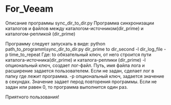 # For_Veeam
Описание программы sync_dir_to_dir.py
Программа синхронизации каталогов и файлов между каталогом-источником(dir_prime) и каталогом-репликой (dir_prime)

Программу следует запускать в виде: python path_to_programm\sync_dir_to_dir.py dir_prime to dir_second  -l dir_log_file  -p  time_to_repeat
Где:
to  обязательный ключ, от него строится пути каталога-источника(dir_prime) и каталога-реплики (dir_prime)
-l опциональный ключ, создает лог-файл. Путь, имя файла лога и расширение задается пользователем. Если не задан, сделает лог в папку где лежит программа. 
-p  опциональный ключ, задается значение в секундах. Значение задает перод повторения программы. Если не задан или равен 0, то программа выполнится  один раз.

Приятного пользования! 
